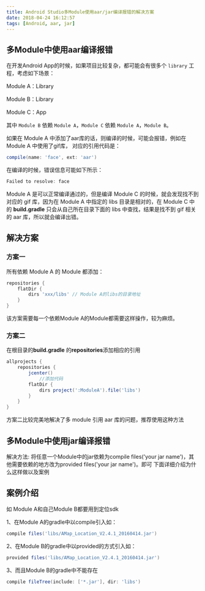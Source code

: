 ```yaml
---
title: Android Studio多Module使用aar/jar编译报错的解决方案
date: 2018-04-24 16:12:57
tags: [Android, aar, jar]
---
```

## 多Module中使用aar编译报错

在开发Android App的时候，如果项目比较复杂，都可能会有很多个 <code class="highlighter-rouge">library</code>  工程，考虑如下场景：

Module A：Library

Module B：Library

Module C：App

<!--more-->

<p>其中 <code class="highlighter-rouge">Module B</code> 依赖 <code class="highlighter-rouge">Module A</code>，<code class="highlighter-rouge">Module C</code> 依赖 <code class="highlighter-rouge">Module A</code>，<code class="highlighter-rouge">Module B</code>。</p>

如果在 Module A 中添加了aar库的话，则编译的时候，可能会报错，例如在 Module A 中使用了gif库， 对应的引用代码是：

```groovy
compile(name: 'face', ext: 'aar')
```

在编译的时候，错误信息可能如下所示：

```groovy
Failed to resolve: face
```

Module A 是可以正常编译通过的，但是编译 Module C 的时候，就会发现找不到对应的 gif 库，因为在 Module A 中指定的 libs 目录是相对的，在 Module C 中的 **build.gradle** 只会从自己所在目录下面的 libs 中查找，结果是找不到 gif 相关的 aar 库，所以就会编译出错。

## 解决方案
### 方案一
所有依赖 Module A 的 Module 都添加：

```groovy
repositories {
    flatDir {
        dirs 'xxx/libs' // Module A的libs的目录地址
    }
}
```

该方案需要每一个依赖Module A的Module都需要这样操作，较为麻烦。

### 方案二
在根目录的**build.gradle** 的**repositories**添加相应的引用

```groovy
allprojects {
    repositories {
        jcenter()
			//添加代码
        flatDir {
            dirs project(':ModuleA').file('libs')  
        }
    }
}
```

方案二比较完美地解决了多 module 引用 aar 库的问题，推荐使用这种方法

## 多Module中使用jar编译报错

解决方法: 将任意一个Module中的jar依赖为compile files('your jar name')，其他需要依赖的地方改为provided files('your jar name')。即可  下面详细介绍为什么这样做以及案例

## 案例介绍

如 Module A和自己Module B都要用到定位sdk

1、在Module A的gradle中以compile引入如：

```groovy
compile files('libs/AMap_Location_V2.4.1_20160414.jar')
```

2、在Module B的gradle中以provided的方式引入如：

```groovy
provided files('libs/AMap_Location_V2.4.1_20160414.jar')
```


3、而且Module B的gradle中不能存在

```groovy
compile fileTree(include: ['*.jar'], dir: 'libs')
```